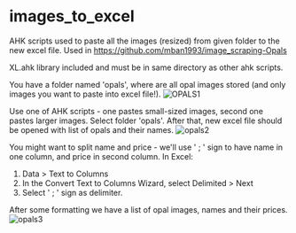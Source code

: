 # images_to_excel

AHK scripts used to paste all the images (resized) from given folder to the new excel file. Used in https://github.com/mban1993/image_scraping-Opals

XL.ahk library included and must be in same directory as other ahk scripts.

You have a folder named 'opals', where are all opal images stored (and only images you want to paste into excel file!).
![OPALS1](https://user-images.githubusercontent.com/118799677/205039184-59e370a2-19a1-4584-b2a4-bebe92008f5f.jpg)

Use one of AHK scripts - one pastes small-sized images, second one pastes larger images. Select folder 'opals'. After that, new excel file should be opened
with list of opals and their names.
![opals2](https://user-images.githubusercontent.com/118799677/205039640-8613e250-0221-4b2b-8659-e448cfae506e.jpg)

You might want to split name and price - we'll use ' ; ' sign to have name in one column, and price in second column. In Excel:
1) Data > Text to Columns
2) In the Convert Text to Columns Wizard, select Delimited > Next
3) Select ' ; ' sign as delimiter.

After some formatting we have a list of opal images, names and their prices.
![opals3](https://user-images.githubusercontent.com/118799677/205040463-861aa2d3-6ceb-4652-86b8-53bbbabd1535.jpg)
